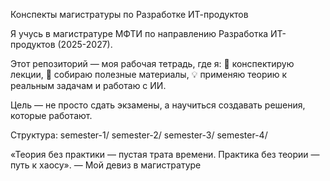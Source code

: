 Конспекты магистратуры по Разработке ИТ-продуктов

Я учусь в магистратуре МФТИ по направлению Разработка ИТ-продуктов (2025-2027).

Этот репозиторий — моя рабочая тетрадь, где я:
📝 конспектирую лекции,
🔗 собираю полезные материалы,
💡 применяю теорию к реальным задачам и работаю с ИИ.

Цель — не просто сдать экзамены, а научиться создавать решения, которые работают.

Структура:
semester-1/
semester-2/
semester-3/
semester-4/

«Теория без практики — пустая трата времени. Практика без теории — путь к хаосу».
— Мой девиз в магистратуре
